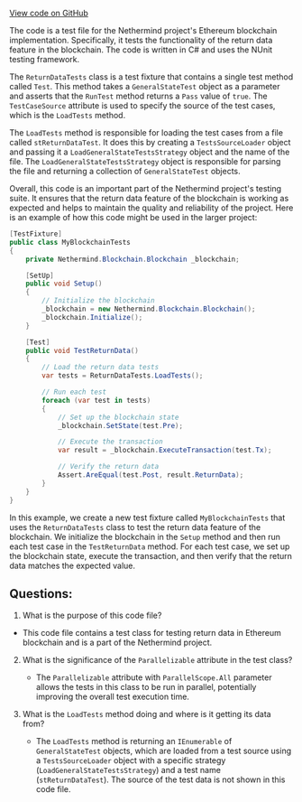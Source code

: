 [View code on GitHub](https://github.com/NethermindEth/nethermind/src/Nethermind/Ethereum.Blockchain.Test/ReturnDataTests.cs)

The code is a test file for the Nethermind project's Ethereum blockchain implementation. Specifically, it tests the functionality of the return data feature in the blockchain. The code is written in C# and uses the NUnit testing framework.

The `ReturnDataTests` class is a test fixture that contains a single test method called `Test`. This method takes a `GeneralStateTest` object as a parameter and asserts that the `RunTest` method returns a `Pass` value of `true`. The `TestCaseSource` attribute is used to specify the source of the test cases, which is the `LoadTests` method.

The `LoadTests` method is responsible for loading the test cases from a file called `stReturnDataTest`. It does this by creating a `TestsSourceLoader` object and passing it a `LoadGeneralStateTestsStrategy` object and the name of the file. The `LoadGeneralStateTestsStrategy` object is responsible for parsing the file and returning a collection of `GeneralStateTest` objects.

Overall, this code is an important part of the Nethermind project's testing suite. It ensures that the return data feature of the blockchain is working as expected and helps to maintain the quality and reliability of the project. Here is an example of how this code might be used in the larger project:

```csharp
[TestFixture]
public class MyBlockchainTests
{
    private Nethermind.Blockchain.Blockchain _blockchain;

    [SetUp]
    public void Setup()
    {
        // Initialize the blockchain
        _blockchain = new Nethermind.Blockchain.Blockchain();
        _blockchain.Initialize();
    }

    [Test]
    public void TestReturnData()
    {
        // Load the return data tests
        var tests = ReturnDataTests.LoadTests();

        // Run each test
        foreach (var test in tests)
        {
            // Set up the blockchain state
            _blockchain.SetState(test.Pre);

            // Execute the transaction
            var result = _blockchain.ExecuteTransaction(test.Tx);

            // Verify the return data
            Assert.AreEqual(test.Post, result.ReturnData);
        }
    }
}
```

In this example, we create a new test fixture called `MyBlockchainTests` that uses the `ReturnDataTests` class to test the return data feature of the blockchain. We initialize the blockchain in the `Setup` method and then run each test case in the `TestReturnData` method. For each test case, we set up the blockchain state, execute the transaction, and then verify that the return data matches the expected value.
## Questions: 
 1. What is the purpose of this code file?
   - This code file contains a test class for testing return data in Ethereum blockchain and is a part of the Nethermind project.

2. What is the significance of the `Parallelizable` attribute in the test class?
   - The `Parallelizable` attribute with `ParallelScope.All` parameter allows the tests in this class to be run in parallel, potentially improving the overall test execution time.

3. What is the `LoadTests` method doing and where is it getting its data from?
   - The `LoadTests` method is returning an `IEnumerable` of `GeneralStateTest` objects, which are loaded from a test source using a `TestsSourceLoader` object with a specific strategy (`LoadGeneralStateTestsStrategy`) and a test name (`stReturnDataTest`). The source of the test data is not shown in this code file.